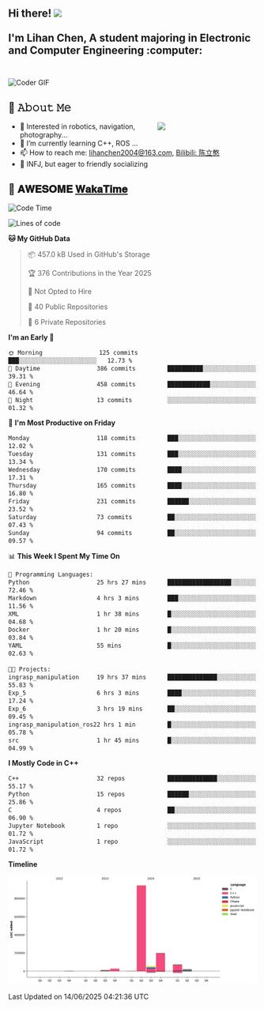 <h2 align="left">
 <abc>
  <br>Hi there! <img src="https://user-images.githubusercontent.com/42378118/110234147-e3259600-7f4e-11eb-95be-0c4047144dea.gif" width="30"><br>
  <br> I'm Lihan Chen, A student majoring in Electronic and Computer Engineering :computer:<br>
  <br>
 </abc>
</h2>

<img align="center" src="https://media.giphy.com/media/SWoSkN6DxTszqIKEqv/giphy.gif" alt="Coder GIF" width="500">

## :book: 𝙰𝚋𝚘𝚞𝚝 𝙼𝚎

<img align="right" width="40%" src="https://github-readme-stats.vercel.app/api?username=LihanChen2004&show_icons=true&icon_color=CE1D2D&text_color=718096&bg_color=ffffff&hide_title=true" />

- 🌟 Interested in robotics, navigation, photography...
- 🌱 I’m currently learning C++, ROS ... 
- 📫 How to reach me: lihanchen2004@163.com, [Bilibili: 陈立憨](https://space.bilibili.com/170786212)
- 👯 INFJ, but eager to friendly socializing

## 📜 𝐀𝐖𝐄𝐒𝐎𝐌𝐄 [𝐖𝐚𝐤𝐚𝐓𝐢𝐦𝐞](https://github.com/anmol098/waka-readme-stats)

<!--START_SECTION:waka-->
![Code Time](http://img.shields.io/badge/Code%20Time-1%2C156%20hrs%2015%20mins-blue)

![Lines of code](https://img.shields.io/badge/From%20Hello%20World%20I%27ve%20Written-1.3%20million%20lines%20of%20code-blue)

**🐱 My GitHub Data** 

> 📦 457.0 kB Used in GitHub's Storage 
 > 
> 🏆 376 Contributions in the Year 2025
 > 
> 🚫 Not Opted to Hire
 > 
> 📜 40 Public Repositories 
 > 
> 🔑 6 Private Repositories 
 > 
**I'm an Early 🐤** 

```text
🌞 Morning                125 commits         ███░░░░░░░░░░░░░░░░░░░░░░   12.73 % 
🌆 Daytime                386 commits         ██████████░░░░░░░░░░░░░░░   39.31 % 
🌃 Evening                458 commits         ████████████░░░░░░░░░░░░░   46.64 % 
🌙 Night                  13 commits          ░░░░░░░░░░░░░░░░░░░░░░░░░   01.32 % 
```
📅 **I'm Most Productive on Friday** 

```text
Monday                   118 commits         ███░░░░░░░░░░░░░░░░░░░░░░   12.02 % 
Tuesday                  131 commits         ███░░░░░░░░░░░░░░░░░░░░░░   13.34 % 
Wednesday                170 commits         ████░░░░░░░░░░░░░░░░░░░░░   17.31 % 
Thursday                 165 commits         ████░░░░░░░░░░░░░░░░░░░░░   16.80 % 
Friday                   231 commits         ██████░░░░░░░░░░░░░░░░░░░   23.52 % 
Saturday                 73 commits          ██░░░░░░░░░░░░░░░░░░░░░░░   07.43 % 
Sunday                   94 commits          ██░░░░░░░░░░░░░░░░░░░░░░░   09.57 % 
```


📊 **This Week I Spent My Time On** 

```text
💬 Programming Languages: 
Python                   25 hrs 27 mins      ██████████████████░░░░░░░   72.46 % 
Markdown                 4 hrs 3 mins        ███░░░░░░░░░░░░░░░░░░░░░░   11.56 % 
XML                      1 hr 38 mins        █░░░░░░░░░░░░░░░░░░░░░░░░   04.68 % 
Docker                   1 hr 20 mins        █░░░░░░░░░░░░░░░░░░░░░░░░   03.84 % 
YAML                     55 mins             █░░░░░░░░░░░░░░░░░░░░░░░░   02.63 % 

🐱‍💻 Projects: 
ingrasp_manipulation     19 hrs 37 mins      ██████████████░░░░░░░░░░░   55.83 % 
Exp_5                    6 hrs 3 mins        ████░░░░░░░░░░░░░░░░░░░░░   17.24 % 
Exp_6                    3 hrs 19 mins       ██░░░░░░░░░░░░░░░░░░░░░░░   09.45 % 
ingrasp_manipulation_ros22 hrs 1 min         █░░░░░░░░░░░░░░░░░░░░░░░░   05.78 % 
src                      1 hr 45 mins        █░░░░░░░░░░░░░░░░░░░░░░░░   04.99 % 
```

**I Mostly Code in C++** 

```text
C++                      32 repos            ██████████████░░░░░░░░░░░   55.17 % 
Python                   15 repos            ██████░░░░░░░░░░░░░░░░░░░   25.86 % 
C                        4 repos             ██░░░░░░░░░░░░░░░░░░░░░░░   06.90 % 
Jupyter Notebook         1 repo              ░░░░░░░░░░░░░░░░░░░░░░░░░   01.72 % 
JavaScript               1 repo              ░░░░░░░░░░░░░░░░░░░░░░░░░   01.72 % 
```



**Timeline**

![Lines of Code chart](https://raw.githubusercontent.com/LihanChen2004/LihanChen2004/main/assets/bar_graph.png)


 Last Updated on 14/06/2025 04:21:36 UTC
<!--END_SECTION:waka-->

<!--
**LihanChen2004/LihanChen2004** is a ✨ _special_ ✨ repository because its `README.md` (this file) appears on your GitHub profile.

Here are some ideas to get you started:

- 🔭 I’m currently working on ...
- 🌱 I’m currently learning ...
- 👯 I’m looking to collaborate on ...
- 🤔 I’m looking for help with ...
- 💬 Ask me about ...
- 📫 How to reach me: ...
- 😄 Pronouns: ...
- ⚡ Fun fact: ...
-->
